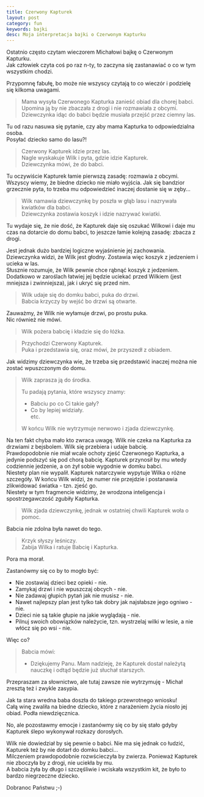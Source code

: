 ```yaml
---
title: Czerwony Kapturek
layout: post
category: fun
keywords: bajki
desc: Moja interpretacja bajki o Czerwonym Kapturku
---
```

Ostatnio często czytam wieczorem Michałowi bajkę o Czerwonym Kapturku.   
Jak człowiek czyta coś po raz n-ty, to zaczyna się zastanawiać o co w tym wszystkim chodzi.  

Przypomnę fabułę, bo może nie wszyscy czytają to co wieczór i podzielę się kilkoma uwagami.

> Mama wysyła Czerwonego Kapturka zanieść obiad dla chorej babci.  
> Upomina ją by nie zbaczała z drogi i nie rozmawiała z obcymi.  
> Dziewczynka idąc do babci będzie musiała przejść przez ciemny las.  

Tu od razu nasuwa się pytanie, czy aby mama Kapturka to odpowiedzialna osoba.  
Posyłać dziecko samo do lasu?!

> Czerwony Kapturek idzie przez las.   
> Nagle wyskakuje Wilk i pyta, gdzie idzie Kapturek.   
> Dziewczynka mówi, że do babci.  

Tu oczywiście Kapturek łamie pierwszą zasadę: rozmawia z obcymi.   
Wszyscy wiemy, że biedne dziecko nie miało wyjścia. Jak się bandzior grzecznie pyta, to trzeba mu odpowiedzieć inaczej dostanie się w zęby...

> Wilk namawia dziewczynkę by poszła w głąb lasu i nazrywała kwiatków dla babci.  
> Dziewczynka zostawia koszyk i idzie nazrywać kwiatki. 

Tu wydaje się, że nie dość, że Kapturek daje się oszukać Wilkowi i daje mu czas na dotarcie do domu babci, to jeszcze łamie kolejną zasadę: zbacza z drogi.  

Jest jednak dużo bardziej logiczne wyjaśnienie jej zachowania.  
Dziewczynka widzi, że Wilk jest głodny. Zostawia więc koszyk z jedzeniem i ucieka w las.   
Słusznie rozumuje, że Wilk pewnie chce rąbnąć koszyk z jedzeniem. 
Dodatkowo w zaroślach łatwiej jej będzie uciekać przed Wilkiem (jest mniejsza i zwinniejsza), jak i ukryć się przed nim. 

> Wilk udaje się do domku babci, puka do drzwi.   
> Babcia krzyczy by wejść bo drzwi są otwarte.  

Zauważmy, że Wilk nie wyłamuje drzwi, po prostu puka.  
Nic również nie mówi.

> Wilk pożera babcię i kładzie się do łóżka.
        
> Przychodzi Czerwony Kapturek.   
> Puka i przedstawia się, oraz mówi, że przyszedł z obiadem.  

Jak widzimy dziewczynka wie, że trzeba się przedstawić inaczej można nie zostać wpuszczonym do domu.

> Wilk zaprasza ją do środka.  
>
> Tu padają pytania, które wszyscy znamy:   
> - Babciu po co Ci takie gały?  
> - Co by lepiej widziały.  
> etc.  
>  
> W końcu Wilk nie wytrzymuje nerwowo i zjada dziewczynkę.

Na ten fakt chyba mało kto zwraca uwagę. Wilk nie czeka na Kapturka za drzwiami z bejsbolem. Wilk się przebiera i udaje babcię.  
Prawdopodobnie nie miał wcale ochoty zjeść Czerwonego Kapturka, a jedynie podszyć się pod chorą babcię. Kapturek przynosił 
by mu wtedy codziennie jedzenie, a on żył sobie wygodnie w domku babci.  
Niestety plan nie wypalił. Kapturek natarczywie wypytuje Wilka o różne szczegóły. W końcu Wilk widzi, że numer nie przejdzie 
i postanawia zlikwidować światka - tzn. zjeść go.  
Niestety w tym fragmencie widzimy, że wrodzona inteligencja i spostrzegawczość zgubiły Kapturka.

> Wilk zjada dziewczynkę, jednak w ostatniej chwili Kapturek woła o pomoc.

Babcia nie zdolna była nawet do tego.

> Krzyk słyszy leśniczy.  
> Zabija Wilka i ratuje Babcię i Kapturka.

Pora ma morał.  

Zastanówmy się co by to mogło być:  

* Nie zostawiaj dzieci bez opieki - nie.  
* Zamykaj drzwi i nie wpuszczaj obcych - nie.  
* Nie zadawaj głupich pytań jak nie musisz - nie.  
* Nawet najlepszy plan jest tylko tak dobry jak najsłabsze jego ogniwo - nie.  
* Dzieci nie są takie głupie na jakie wyglądają - nie.  
* Pilnuj swoich obowiązków należycie, tzn. wystrzelaj wilki w lesie, a nie włócz się po wsi - nie.  

Więc co?

> Babcia mówi:  
> - Dziękujemy Panu. Mam nadzieję, że Kapturek dostał należytą nauczkę i odtąd będzie już słuchał starszych.

Przepraszam za słownictwo, ale tutaj zawsze nie wytrzymuję - Michał zresztą też i zwykle zasypia.   

Jak ta stara wredna baba doszła do takiego przewrotnego wniosku!   
Całą winę zwaliła na biedne dziecko, które z narażeniem życia niosło jej obiad. Podła niewdzięcznica.

No, ale pozostawmy emocje i zastanówmy się co by się stało gdyby Kapturek ślepo wykonywał rozkazy dorosłych.

Wilk nie dowiedział by się pewnie o babci. Nie ma się jednak co łudzić, Kapturek też by nie dotarł do domku babci...  
Milczeniem prawdopodobnie rozwścieczyła by zwierza. Ponieważ Kapturek nie zboczyła by z drogi, nie uciekła by mu.  
A babcia żyła by długo i szczęśliwie i wciskała wszystkim kit, że było to bardzo niegrzeczne dziecko.

Dobranoc Państwu ;-)